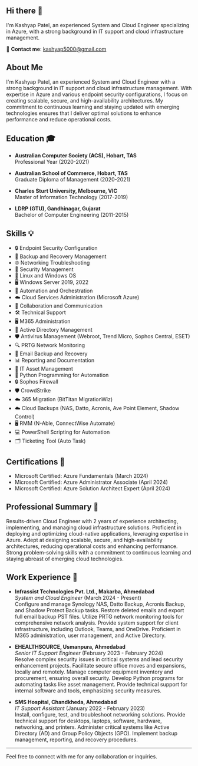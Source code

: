 ## Hi there 👋

I'm Kashyap Patel, an experienced System and Cloud Engineer specializing in Azure, with a strong background in IT support and cloud infrastructure management.

📧 **Contact me**: kashyap5000@gmail.com

## About Me

I'm Kashyap Patel, an experienced System and Cloud Engineer with a strong background in IT support and cloud infrastructure management. With expertise in Azure and various endpoint security configurations, I focus on creating scalable, secure, and high-availability architectures. My commitment to continuous learning and staying updated with emerging technologies ensures that I deliver optimal solutions to enhance performance and reduce operational costs.

## Education 🎓

- **Australian Computer Society (ACS), Hobart, TAS**  
  Professional Year (2020-2021)

- **Australian School of Commerce, Hobart, TAS**  
  Graduate Diploma of Management (2020-2021)

- **Charles Sturt University, Melbourne, VIC**  
  Master of Information Technology (2017-2019)

- **LDRP (GTU), Gandhinagar, Gujarat**  
  Bachelor of Computer Engineering (2011-2015)

## Skills 💡

- 🔒 Endpoint Security Configuration
- 💾 Backup and Recovery Management
- 🌐 Networking Troubleshooting
- 🔐 Security Management
- 🐧 Linux and Windows OS
- 🖥️ Windows Server 2019, 2022
- 🤖 Automation and Orchestration
- ☁️ Cloud Services Administration (Microsoft Azure)
- 🤝 Collaboration and Communication
- 🛠️ Technical Support
- 🖥️ M365 Administration
- 🔧 Active Directory Management
- 🛡️ Antivirus Management (Webroot, Trend Micro, Sophos Central, ESET)
- 🔍 PRTG Network Monitoring
- 📧 Email Backup and Recovery
- 📊 Reporting and Documentation
- 🔄 IT Asset Management
- 🐍 Python Programming for Automation
- 🔒 Sophos Firewall
- 🛡️ CrowdStrike
- ☁️ 365 Migration (BitTitan MigrationWiz)
- ☁️ Cloud Backups (NAS, Datto, Acronis, Ave Point Element, Shadow Control)
- 🖥️ RMM (N-Able, ConnectWise Automate)
- 💻 PowerShell Scripting for Automation
- 🗂️ Ticketing Tool (Auto Task)

## Certifications 📜

- Microsoft Certified: Azure Fundamentals (March 2024)
- Microsoft Certified: Azure Administrator Associate (April 2024)
- Microsoft Certified: Azure Solution Architect Expert (April 2024)

## Professional Summary 📝

Results-driven Cloud Engineer with 2 years of experience architecting, implementing, and managing cloud infrastructure solutions. Proficient in deploying and optimizing cloud-native applications, leveraging expertise in Azure. Adept at designing scalable, secure, and high-availability architectures, reducing operational costs and enhancing performance. Strong problem-solving skills with a commitment to continuous learning and staying abreast of emerging cloud technologies.

## Work Experience 💼

- **Infrassist Technologies Pvt. Ltd., Makarba, Ahmedabad**  
  *System and Cloud Engineer* (March 2024 - Present)  
  Configure and manage Synology NAS, Datto Backup, Acronis Backup, and Shadow Protect Backup tasks. Restore deleted emails and export full email backup PST files. Utilize PRTG network monitoring tools for comprehensive network analysis. Provide system support for client infrastructure, including Outlook, Teams, and OneDrive. Proficient in M365 administration, user management, and Active Directory.

- **EHEALTHSOURCE, Usmanpura, Ahmedabad**  
  *Senior IT Support Engineer* (February 2023 - February 2024)  
  Resolve complex security issues in critical systems and lead security enhancement projects. Facilitate secure office moves and expansions, locally and remotely. Manage computer equipment inventory and procurement, ensuring overall security. Develop Python programs for automating tasks like asset management. Provide technical support for internal software and tools, emphasizing security measures.

- **SMS Hospital, Chandkheda, Ahmedabad**  
  *IT Support Assistant* (January 2022 - February 2023)  
  Install, configure, test, and troubleshoot networking solutions. Provide technical support for desktops, laptops, software, hardware, networking, and printers. Administer critical systems like Active Directory (AD) and Group Policy Objects (GPO). Implement backup management, reporting, and recovery procedures.

---

Feel free to connect with me for any collaboration or inquiries.
